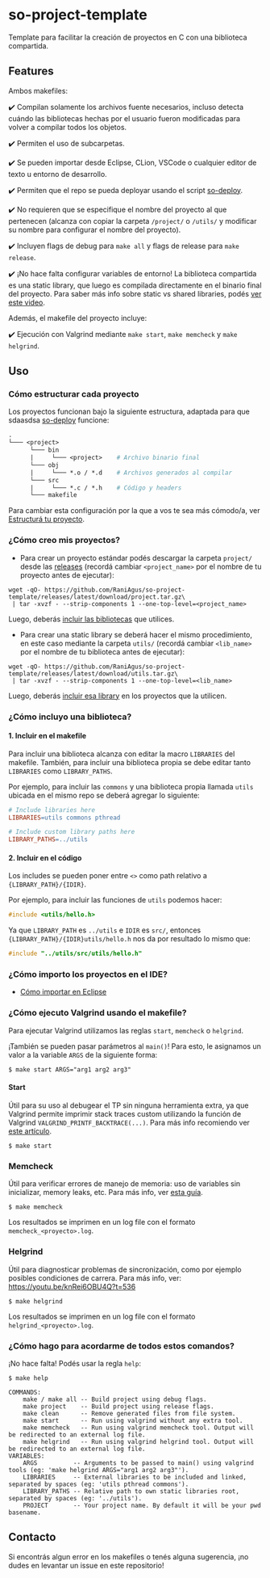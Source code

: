 # so-project-template
Template para facilitar la creación de proyectos en C con una biblioteca 
compartida.

## Features

Ambos makefiles:

✔️ Compilan solamente los archivos fuente necesarios, incluso detecta cuándo las
bibliotecas hechas por el usuario fueron modificadas para volver a compilar
todos los objetos.

✔️ Permiten el uso de subcarpetas.

✔️ Se pueden importar desde Eclipse, CLion, VSCode o cualquier editor de texto u
 entorno de desarrollo.

✔️ Permiten que el repo se pueda deployar usando el script 
[so-deploy](https://github.com/sisoputnfrba/so-deploy).

✔️ No requieren que se especifique el nombre del proyecto al que pertenecen 
(alcanza con copiar la carpeta `/project/` o `/utils/` y modificar su nombre para 
configurar el nombre del proyecto).

✔️ Incluyen flags de debug para `make all` y flags de release para `make release`.

✔️ ¡No hace falta configurar variables de entorno! La biblioteca compartida es una
static library, que luego es compilada directamente en el binario final del
proyecto. Para saber más info sobre static vs shared libraries, podés
[ver este video](https://www.youtube.com/watch?v=JbHmin2Wtmc).

Además, el makefile del proyecto incluye:

✔️ Ejecución con Valgrind mediante `make start`, `make memcheck` y `make helgrind`.

## Uso

### Cómo estructurar cada proyecto

Los proyectos funcionan bajo la siguiente estructura, adaptada para que sdaasdsa
[so-deploy](https://github.com/sisoputnfrba/so-deploy) funcione:

```makefile
.
└─── <project>
      └─── bin
      |     └─── <project>    # Archivo binario final 
      └─── obj
      |     └─── *.o / *.d    # Archivos generados al compilar
      └─── src
      |     └─── *.c / *.h    # Código y headers
      └─── makefile
```

Para cambiar esta configuración por la que a vos te sea más cómodo/a, ver 
[Estructurá tu proyecto](../../wiki/Estructurá-tu-proyecto).

### ¿Cómo creo mis proyectos?

- Para crear un proyecto estándar podés descargar la carpeta `project/` desde las 
[releases](https://github.com/RaniAgus/so-project-template/releases) (recordá 
cambiar `<project_name>` por el nombre de tu proyecto antes de ejecutar):

```
wget -qO- https://github.com/RaniAgus/so-project-template/releases/latest/download/project.tar.gz\
 | tar -xvzf - --strip-components 1 --one-top-level=<project_name>
```

Luego, deberás [incluir las bibliotecas](#cómo-incluyo-una-biblioteca) que utilices.

- Para crear una static library se deberá hacer el mismo procedimiento, en este
caso mediante la carpeta `utils/` (recordá cambiar `<lib_name>` por el nombre de 
tu biblioteca antes de ejecutar):

```
wget -qO- https://github.com/RaniAgus/so-project-template/releases/latest/download/utils.tar.gz\
 | tar -xvzf - --strip-components 1 --one-top-level=<lib_name>
```
Luego, deberás [incluir esa library](#cómo-incluyo-una-biblioteca) en los proyectos 
que la utilicen.

### ¿Cómo incluyo una biblioteca?

#### 1. Incluir en el makefile

Para incluir una biblioteca alcanza con editar la macro `LIBRARIES` del makefile. 
También, para incluir una biblioteca propia se debe editar tanto `LIBRARIES` como 
`LIBRARY_PATHS`. 

Por ejemplo, para incluir las `commons` y una biblioteca propia llamada `utils`
ubicada en el mismo repo se deberá agregar lo siguiente:

```makefile
# Include libraries here
LIBRARIES=utils commons pthread

# Include custom library paths here
LIBRARY_PATHS=../utils
```

#### 2. Incluir en el código

Los includes se pueden poner entre `<>` como path relativo a 
`{LIBRARY_PATH}/{IDIR}`.

Por ejemplo, para incluir las funciones de `utils` podemos hacer:

```c
#include <utils/hello.h>
```

Ya que `LIBRARY_PATH` es `../utils` e `IDIR` es `src/`, entonces 
`{LIBRARY_PATH}/{IDIR}utils/hello.h` nos da por resultado lo mismo que:

```c
#include "../utils/src/utils/hello.h"
```

### ¿Cómo importo los proyectos en el IDE?

- [Cómo importar en Eclipse](../../wiki/Eclipse)

### ¿Cómo ejecuto Valgrind usando el makefile?

Para ejecutar Valgrind utilizamos las reglas `start`, `memcheck` o `helgrind`.

¡También se pueden pasar parámetros al `main()`! Para esto, le asignamos un 
valor a la variable `ARGS` de la siguiente forma:
```
$ make start ARGS="arg1 arg2 arg3"
```

#### Start

Útil para su uso al debugear el TP sin ninguna herramienta extra, ya que 
Valgrind permite imprimir stack traces custom utilizando la función de Valgrind
`VALGRIND_PRINTF_BACKTRACE(...)`. Para más info recomiendo ver 
[este artículo](https://blog.mozilla.org/nnethercote/2011/01/11/using-valgrind-to-get-stack-traces/).

```
$ make start
```

### Memcheck

Útil para verificar errores de manejo de memoria: uso de variables sin 
inicializar, memory leaks, etc. Para más info, ver 
[esta guía](https://faq.utnso.com.ar/valgrind).

```
$ make memcheck
```

Los resultados se imprimen en un log file con el formato 
`memcheck_<proyecto>.log`.

### Helgrind

Útil para diagnosticar problemas de sincronización, como por ejemplo posibles
condiciones de carrera. Para más info, ver: https://youtu.be/knRei6OBU4Q?t=536

```
$ make helgrind
```

Los resultados se imprimen en un log file con el formato 
`helgrind_<proyecto>.log`.

### ¿Cómo hago para acordarme de todos estos comandos?

¡No hace falta! Podés usar la regla `help`:

```
$ make help

COMMANDS:
    make / make all -- Build project using debug flags.
    make project    -- Build project using release flags.
    make clean      -- Remove generated files from file system.
    make start      -- Run using valgrind without any extra tool.
    make memcheck   -- Run using valgrind memcheck tool. Output will be redirected to an external log file.
    make helgrind   -- Run using valgrind helgrind tool. Output will be redirected to an external log file.
VARIABLES:
    ARGS          -- Arguments to be passed to main() using valgrind tools (eg: 'make helgrind ARGS="arg1 arg2 arg3"').
    LIBRARIES     -- External libraries to be included and linked, separated by spaces (eg: 'utils pthread commons').
    LIBRARY_PATHS -- Relative path to own static libraries root, separated by spaces (eg: '../utils').
    PROJECT       -- Your project name. By default it will be your pwd basename.
```


## Contacto

Si encontrás algun error en los makefiles o tenés alguna sugerencia, ¡no dudes 
en levantar un issue en este repositorio!

